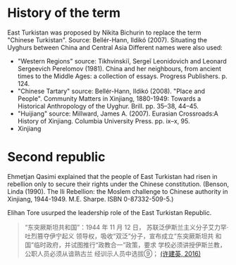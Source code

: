 # History of the term
East Turkistan was proposed by Nikita Bichurin to replace the term "Chinese Turkistan". Source: Bellér-Hann, Ildikó (2007). Situating the Uyghurs between China and Central Asia 
Different names were also used: 
- "Western Regions" source: Tikhvinskiĭ, Sergeĭ Leonidovich and Leonard Sergeevich Perelomov (1981). China and her neighbours, from ancient times to the Middle Ages: a collection of essays. Progress Publishers. p. 124. 
- "Chinese Tartary" source: Bellér-Hann, Ildikó (2008). "Place and People". Community Matters in Xinjiang, 1880-1949: Towards a Historical Anthropology of the Uyghur. Brill. pp. 35–38, 44–45. 
- "Huijiang" source: Millward, James A. (2007). Eurasian Crossroads:A History of Xinjiang. Columbia University Press. pp. ix–x, 95. 
- Xinjiang 

# Second republic
Ehmetjan Qasimi explained that the people of East Turkistan had risen in rebellion only to secure their rights under the Chinese constitution. (Benson, Linda (1990). The Ili Rebellion: the Moslem challenge to Chinese authority in Xinjiang, 1944-1949. M.E. Sharpe. ISBN 0-87332-509-5.)

Elihan Tore usurped the leadership role of the East Turkistan Republic.
>“东突厥斯坦共和国”：1944 年 11 月 12 日，
苏联泛伊斯兰主义分子艾力罕·吐烈篡夺伊宁起义
领导权，吸收“双泛”分子，宣布成立“东突厥斯坦共
和国”临时政府，并试图推行“政教合一”政策，要求
学校必须讲授伊斯兰教，公职人员必须从谙熟古兰
经训示人员中选拔⑨；
[(许建英, 2016)](https://xinjiangdocumentation.sites.olt.ubc.ca/files/2020/11/Review-in-Histor_%E7%9C%81%E7%95%A5_-Turkistan_Issue_XU-Jian_ying_Ins_%E7%9C%81%E7%95%A5_-Social-Science.pdf)
